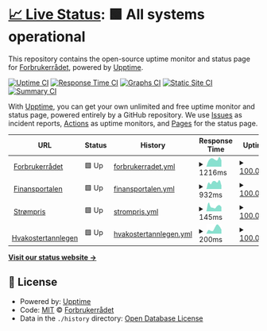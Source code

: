 # [📈 Live Status](https://forbrukerradet.github.io/common-uptime): <!--live status--> **🟩 All systems operational**

This repository contains the open-source uptime monitor and status page for [Forbrukerrådet](https://forbrukerradet.github.io/common-uptime), powered by [Upptime](https://github.com/upptime/upptime).

[![Uptime CI](https://github.com/forbrukerradet/common-uptime/workflows/Uptime%20CI/badge.svg)](https://github.com/forbrukerradet/common-uptime/actions?query=workflow%3A%22Uptime+CI%22)
[![Response Time CI](https://github.com/forbrukerradet/common-uptime/workflows/Response%20Time%20CI/badge.svg)](https://github.com/forbrukerradet/common-uptime/actions?query=workflow%3A%22Response+Time+CI%22)
[![Graphs CI](https://github.com/forbrukerradet/common-uptime/workflows/Graphs%20CI/badge.svg)](https://github.com/forbrukerradet/common-uptime/actions?query=workflow%3A%22Graphs+CI%22)
[![Static Site CI](https://github.com/forbrukerradet/common-uptime/workflows/Static%20Site%20CI/badge.svg)](https://github.com/forbrukerradet/common-uptime/actions?query=workflow%3A%22Static+Site+CI%22)
[![Summary CI](https://github.com/forbrukerradet/common-uptime/workflows/Summary%20CI/badge.svg)](https://github.com/forbrukerradet/common-uptime/actions?query=workflow%3A%22Summary+CI%22)

With [Upptime](https://upptime.js.org), you can get your own unlimited and free uptime monitor and status page, powered entirely by a GitHub repository. We use [Issues](https://github.com/forbrukerradet/common-uptime/issues) as incident reports, [Actions](https://github.com/forbrukerradet/common-uptime/actions) as uptime monitors, and [Pages](https://forbrukerradet.github.io/common-uptime) for the status page.

<!--start: status pages-->
<!-- This summary is generated by Upptime (https://github.com/upptime/upptime) -->
<!-- Do not edit this manually, your changes will be overwritten -->
<!-- prettier-ignore -->
| URL | Status | History | Response Time | Uptime |
| --- | ------ | ------- | ------------- | ------ |
| <img alt="" src="https://fil.forbrukerradet.no/static/1.0/wp-content/themes/fr/img/icons/favicon.ico" height="13"> [Forbrukerrådet](https://www.forbrukerradet.no/) | 🟩 Up | [forbrukerradet.yml](https://github.com/Forbrukerradet/common-uptime/commits/HEAD/history/forbrukerradet.yml) | <details><summary><img alt="Response time graph" src="./graphs/forbrukerradet/response-time-week.png" height="20"> 1216ms</summary><br><a href="https://forbrukerradet.github.io/common-uptime/history/forbrukerradet"><img alt="Response time 1044" src="https://img.shields.io/endpoint?url=https%3A%2F%2Fraw.githubusercontent.com%2FForbrukerradet%2Fcommon-uptime%2FHEAD%2Fapi%2Fforbrukerradet%2Fresponse-time.json"></a><br><a href="https://forbrukerradet.github.io/common-uptime/history/forbrukerradet"><img alt="24-hour response time 1294" src="https://img.shields.io/endpoint?url=https%3A%2F%2Fraw.githubusercontent.com%2FForbrukerradet%2Fcommon-uptime%2FHEAD%2Fapi%2Fforbrukerradet%2Fresponse-time-day.json"></a><br><a href="https://forbrukerradet.github.io/common-uptime/history/forbrukerradet"><img alt="7-day response time 1216" src="https://img.shields.io/endpoint?url=https%3A%2F%2Fraw.githubusercontent.com%2FForbrukerradet%2Fcommon-uptime%2FHEAD%2Fapi%2Fforbrukerradet%2Fresponse-time-week.json"></a><br><a href="https://forbrukerradet.github.io/common-uptime/history/forbrukerradet"><img alt="30-day response time 1113" src="https://img.shields.io/endpoint?url=https%3A%2F%2Fraw.githubusercontent.com%2FForbrukerradet%2Fcommon-uptime%2FHEAD%2Fapi%2Fforbrukerradet%2Fresponse-time-month.json"></a><br><a href="https://forbrukerradet.github.io/common-uptime/history/forbrukerradet"><img alt="1-year response time 1073" src="https://img.shields.io/endpoint?url=https%3A%2F%2Fraw.githubusercontent.com%2FForbrukerradet%2Fcommon-uptime%2FHEAD%2Fapi%2Fforbrukerradet%2Fresponse-time-year.json"></a></details> | <details><summary><a href="https://forbrukerradet.github.io/common-uptime/history/forbrukerradet">100.00%</a></summary><a href="https://forbrukerradet.github.io/common-uptime/history/forbrukerradet"><img alt="All-time uptime 99.96%" src="https://img.shields.io/endpoint?url=https%3A%2F%2Fraw.githubusercontent.com%2FForbrukerradet%2Fcommon-uptime%2FHEAD%2Fapi%2Fforbrukerradet%2Fuptime.json"></a><br><a href="https://forbrukerradet.github.io/common-uptime/history/forbrukerradet"><img alt="24-hour uptime 100.00%" src="https://img.shields.io/endpoint?url=https%3A%2F%2Fraw.githubusercontent.com%2FForbrukerradet%2Fcommon-uptime%2FHEAD%2Fapi%2Fforbrukerradet%2Fuptime-day.json"></a><br><a href="https://forbrukerradet.github.io/common-uptime/history/forbrukerradet"><img alt="7-day uptime 100.00%" src="https://img.shields.io/endpoint?url=https%3A%2F%2Fraw.githubusercontent.com%2FForbrukerradet%2Fcommon-uptime%2FHEAD%2Fapi%2Fforbrukerradet%2Fuptime-week.json"></a><br><a href="https://forbrukerradet.github.io/common-uptime/history/forbrukerradet"><img alt="30-day uptime 100.00%" src="https://img.shields.io/endpoint?url=https%3A%2F%2Fraw.githubusercontent.com%2FForbrukerradet%2Fcommon-uptime%2FHEAD%2Fapi%2Fforbrukerradet%2Fuptime-month.json"></a><br><a href="https://forbrukerradet.github.io/common-uptime/history/forbrukerradet"><img alt="1-year uptime 99.96%" src="https://img.shields.io/endpoint?url=https%3A%2F%2Fraw.githubusercontent.com%2FForbrukerradet%2Fcommon-uptime%2FHEAD%2Fapi%2Fforbrukerradet%2Fuptime-year.json"></a></details>
| <img alt="" src="https://fil.forbrukerradet.no/static/1.0/wp-content/themes/fr/img/icons/favicon.ico" height="13"> [Finansportalen](https://www.finansportalen.no) | 🟩 Up | [finansportalen.yml](https://github.com/Forbrukerradet/common-uptime/commits/HEAD/history/finansportalen.yml) | <details><summary><img alt="Response time graph" src="./graphs/finansportalen/response-time-week.png" height="20"> 932ms</summary><br><a href="https://forbrukerradet.github.io/common-uptime/history/finansportalen"><img alt="Response time 843" src="https://img.shields.io/endpoint?url=https%3A%2F%2Fraw.githubusercontent.com%2FForbrukerradet%2Fcommon-uptime%2FHEAD%2Fapi%2Ffinansportalen%2Fresponse-time.json"></a><br><a href="https://forbrukerradet.github.io/common-uptime/history/finansportalen"><img alt="24-hour response time 1112" src="https://img.shields.io/endpoint?url=https%3A%2F%2Fraw.githubusercontent.com%2FForbrukerradet%2Fcommon-uptime%2FHEAD%2Fapi%2Ffinansportalen%2Fresponse-time-day.json"></a><br><a href="https://forbrukerradet.github.io/common-uptime/history/finansportalen"><img alt="7-day response time 932" src="https://img.shields.io/endpoint?url=https%3A%2F%2Fraw.githubusercontent.com%2FForbrukerradet%2Fcommon-uptime%2FHEAD%2Fapi%2Ffinansportalen%2Fresponse-time-week.json"></a><br><a href="https://forbrukerradet.github.io/common-uptime/history/finansportalen"><img alt="30-day response time 868" src="https://img.shields.io/endpoint?url=https%3A%2F%2Fraw.githubusercontent.com%2FForbrukerradet%2Fcommon-uptime%2FHEAD%2Fapi%2Ffinansportalen%2Fresponse-time-month.json"></a><br><a href="https://forbrukerradet.github.io/common-uptime/history/finansportalen"><img alt="1-year response time 858" src="https://img.shields.io/endpoint?url=https%3A%2F%2Fraw.githubusercontent.com%2FForbrukerradet%2Fcommon-uptime%2FHEAD%2Fapi%2Ffinansportalen%2Fresponse-time-year.json"></a></details> | <details><summary><a href="https://forbrukerradet.github.io/common-uptime/history/finansportalen">100.00%</a></summary><a href="https://forbrukerradet.github.io/common-uptime/history/finansportalen"><img alt="All-time uptime 100.00%" src="https://img.shields.io/endpoint?url=https%3A%2F%2Fraw.githubusercontent.com%2FForbrukerradet%2Fcommon-uptime%2FHEAD%2Fapi%2Ffinansportalen%2Fuptime.json"></a><br><a href="https://forbrukerradet.github.io/common-uptime/history/finansportalen"><img alt="24-hour uptime 100.00%" src="https://img.shields.io/endpoint?url=https%3A%2F%2Fraw.githubusercontent.com%2FForbrukerradet%2Fcommon-uptime%2FHEAD%2Fapi%2Ffinansportalen%2Fuptime-day.json"></a><br><a href="https://forbrukerradet.github.io/common-uptime/history/finansportalen"><img alt="7-day uptime 100.00%" src="https://img.shields.io/endpoint?url=https%3A%2F%2Fraw.githubusercontent.com%2FForbrukerradet%2Fcommon-uptime%2FHEAD%2Fapi%2Ffinansportalen%2Fuptime-week.json"></a><br><a href="https://forbrukerradet.github.io/common-uptime/history/finansportalen"><img alt="30-day uptime 100.00%" src="https://img.shields.io/endpoint?url=https%3A%2F%2Fraw.githubusercontent.com%2FForbrukerradet%2Fcommon-uptime%2FHEAD%2Fapi%2Ffinansportalen%2Fuptime-month.json"></a><br><a href="https://forbrukerradet.github.io/common-uptime/history/finansportalen"><img alt="1-year uptime 100.00%" src="https://img.shields.io/endpoint?url=https%3A%2F%2Fraw.githubusercontent.com%2FForbrukerradet%2Fcommon-uptime%2FHEAD%2Fapi%2Ffinansportalen%2Fuptime-year.json"></a></details>
| <img alt="" src="https://www.strompris.no/wp-content/uploads/2016/06/strompris_favicon.ico" height="13"> [Strømpris](https://www.strompris.no) | 🟩 Up | [strompris.yml](https://github.com/Forbrukerradet/common-uptime/commits/HEAD/history/strompris.yml) | <details><summary><img alt="Response time graph" src="./graphs/strompris/response-time-week.png" height="20"> 145ms</summary><br><a href="https://forbrukerradet.github.io/common-uptime/history/strompris"><img alt="Response time 673" src="https://img.shields.io/endpoint?url=https%3A%2F%2Fraw.githubusercontent.com%2FForbrukerradet%2Fcommon-uptime%2FHEAD%2Fapi%2Fstrompris%2Fresponse-time.json"></a><br><a href="https://forbrukerradet.github.io/common-uptime/history/strompris"><img alt="24-hour response time 100" src="https://img.shields.io/endpoint?url=https%3A%2F%2Fraw.githubusercontent.com%2FForbrukerradet%2Fcommon-uptime%2FHEAD%2Fapi%2Fstrompris%2Fresponse-time-day.json"></a><br><a href="https://forbrukerradet.github.io/common-uptime/history/strompris"><img alt="7-day response time 145" src="https://img.shields.io/endpoint?url=https%3A%2F%2Fraw.githubusercontent.com%2FForbrukerradet%2Fcommon-uptime%2FHEAD%2Fapi%2Fstrompris%2Fresponse-time-week.json"></a><br><a href="https://forbrukerradet.github.io/common-uptime/history/strompris"><img alt="30-day response time 144" src="https://img.shields.io/endpoint?url=https%3A%2F%2Fraw.githubusercontent.com%2FForbrukerradet%2Fcommon-uptime%2FHEAD%2Fapi%2Fstrompris%2Fresponse-time-month.json"></a><br><a href="https://forbrukerradet.github.io/common-uptime/history/strompris"><img alt="1-year response time 656" src="https://img.shields.io/endpoint?url=https%3A%2F%2Fraw.githubusercontent.com%2FForbrukerradet%2Fcommon-uptime%2FHEAD%2Fapi%2Fstrompris%2Fresponse-time-year.json"></a></details> | <details><summary><a href="https://forbrukerradet.github.io/common-uptime/history/strompris">100.00%</a></summary><a href="https://forbrukerradet.github.io/common-uptime/history/strompris"><img alt="All-time uptime 99.99%" src="https://img.shields.io/endpoint?url=https%3A%2F%2Fraw.githubusercontent.com%2FForbrukerradet%2Fcommon-uptime%2FHEAD%2Fapi%2Fstrompris%2Fuptime.json"></a><br><a href="https://forbrukerradet.github.io/common-uptime/history/strompris"><img alt="24-hour uptime 100.00%" src="https://img.shields.io/endpoint?url=https%3A%2F%2Fraw.githubusercontent.com%2FForbrukerradet%2Fcommon-uptime%2FHEAD%2Fapi%2Fstrompris%2Fuptime-day.json"></a><br><a href="https://forbrukerradet.github.io/common-uptime/history/strompris"><img alt="7-day uptime 100.00%" src="https://img.shields.io/endpoint?url=https%3A%2F%2Fraw.githubusercontent.com%2FForbrukerradet%2Fcommon-uptime%2FHEAD%2Fapi%2Fstrompris%2Fuptime-week.json"></a><br><a href="https://forbrukerradet.github.io/common-uptime/history/strompris"><img alt="30-day uptime 100.00%" src="https://img.shields.io/endpoint?url=https%3A%2F%2Fraw.githubusercontent.com%2FForbrukerradet%2Fcommon-uptime%2FHEAD%2Fapi%2Fstrompris%2Fuptime-month.json"></a><br><a href="https://forbrukerradet.github.io/common-uptime/history/strompris"><img alt="1-year uptime 99.99%" src="https://img.shields.io/endpoint?url=https%3A%2F%2Fraw.githubusercontent.com%2FForbrukerradet%2Fcommon-uptime%2FHEAD%2Fapi%2Fstrompris%2Fuptime-year.json"></a></details>
| <img alt="" src="https://fil.forbrukerradet.no/static/1.0/wp-content/themes/fr/img/icons/favicon.ico" height="13"> [Hvakostertannlegen](https://www.hvakostertannlegen.no/) | 🟩 Up | [hvakostertannlegen.yml](https://github.com/Forbrukerradet/common-uptime/commits/HEAD/history/hvakostertannlegen.yml) | <details><summary><img alt="Response time graph" src="./graphs/hvakostertannlegen/response-time-week.png" height="20"> 200ms</summary><br><a href="https://forbrukerradet.github.io/common-uptime/history/hvakostertannlegen"><img alt="Response time 167" src="https://img.shields.io/endpoint?url=https%3A%2F%2Fraw.githubusercontent.com%2FForbrukerradet%2Fcommon-uptime%2FHEAD%2Fapi%2Fhvakostertannlegen%2Fresponse-time.json"></a><br><a href="https://forbrukerradet.github.io/common-uptime/history/hvakostertannlegen"><img alt="24-hour response time 116" src="https://img.shields.io/endpoint?url=https%3A%2F%2Fraw.githubusercontent.com%2FForbrukerradet%2Fcommon-uptime%2FHEAD%2Fapi%2Fhvakostertannlegen%2Fresponse-time-day.json"></a><br><a href="https://forbrukerradet.github.io/common-uptime/history/hvakostertannlegen"><img alt="7-day response time 200" src="https://img.shields.io/endpoint?url=https%3A%2F%2Fraw.githubusercontent.com%2FForbrukerradet%2Fcommon-uptime%2FHEAD%2Fapi%2Fhvakostertannlegen%2Fresponse-time-week.json"></a><br><a href="https://forbrukerradet.github.io/common-uptime/history/hvakostertannlegen"><img alt="30-day response time 201" src="https://img.shields.io/endpoint?url=https%3A%2F%2Fraw.githubusercontent.com%2FForbrukerradet%2Fcommon-uptime%2FHEAD%2Fapi%2Fhvakostertannlegen%2Fresponse-time-month.json"></a><br><a href="https://forbrukerradet.github.io/common-uptime/history/hvakostertannlegen"><img alt="1-year response time 166" src="https://img.shields.io/endpoint?url=https%3A%2F%2Fraw.githubusercontent.com%2FForbrukerradet%2Fcommon-uptime%2FHEAD%2Fapi%2Fhvakostertannlegen%2Fresponse-time-year.json"></a></details> | <details><summary><a href="https://forbrukerradet.github.io/common-uptime/history/hvakostertannlegen">100.00%</a></summary><a href="https://forbrukerradet.github.io/common-uptime/history/hvakostertannlegen"><img alt="All-time uptime 99.89%" src="https://img.shields.io/endpoint?url=https%3A%2F%2Fraw.githubusercontent.com%2FForbrukerradet%2Fcommon-uptime%2FHEAD%2Fapi%2Fhvakostertannlegen%2Fuptime.json"></a><br><a href="https://forbrukerradet.github.io/common-uptime/history/hvakostertannlegen"><img alt="24-hour uptime 100.00%" src="https://img.shields.io/endpoint?url=https%3A%2F%2Fraw.githubusercontent.com%2FForbrukerradet%2Fcommon-uptime%2FHEAD%2Fapi%2Fhvakostertannlegen%2Fuptime-day.json"></a><br><a href="https://forbrukerradet.github.io/common-uptime/history/hvakostertannlegen"><img alt="7-day uptime 100.00%" src="https://img.shields.io/endpoint?url=https%3A%2F%2Fraw.githubusercontent.com%2FForbrukerradet%2Fcommon-uptime%2FHEAD%2Fapi%2Fhvakostertannlegen%2Fuptime-week.json"></a><br><a href="https://forbrukerradet.github.io/common-uptime/history/hvakostertannlegen"><img alt="30-day uptime 100.00%" src="https://img.shields.io/endpoint?url=https%3A%2F%2Fraw.githubusercontent.com%2FForbrukerradet%2Fcommon-uptime%2FHEAD%2Fapi%2Fhvakostertannlegen%2Fuptime-month.json"></a><br><a href="https://forbrukerradet.github.io/common-uptime/history/hvakostertannlegen"><img alt="1-year uptime 99.88%" src="https://img.shields.io/endpoint?url=https%3A%2F%2Fraw.githubusercontent.com%2FForbrukerradet%2Fcommon-uptime%2FHEAD%2Fapi%2Fhvakostertannlegen%2Fuptime-year.json"></a></details>

<!--end: status pages-->

[**Visit our status website →**](https://forbrukerradet.github.io/common-uptime)

## 📄 License

- Powered by: [Upptime](https://github.com/upptime/upptime)
- Code: [MIT](./LICENSE) © [Forbrukerrådet](https://forbrukerradet.github.io/common-uptime)
- Data in the `./history` directory: [Open Database License](https://opendatacommons.org/licenses/odbl/1-0/)
